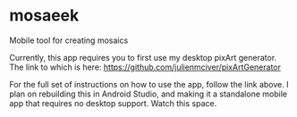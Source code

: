 # mosaeek
Mobile tool for creating mosaics

Currently, this app requires you to first use my desktop pixArt generator. The link to which is here: https://github.com/julienmciver/pixArtGenerator

For the full set of instructions on how to use the app, follow the link above. I plan on rebuilding this in Android Studio, and making it a standalone mobile app that requires no desktop support. Watch this space.
